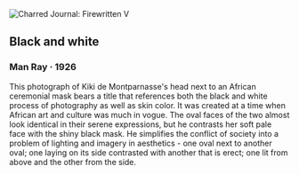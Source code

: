 <div class="artwork-of-the-day">
  <div class="container">
    <div class="img-wrapper">
      <img
        src="https://uploads3.wikiart.org/images/man-ray/black-and-white.jpg!Large.jpg"
        alt="Charred Journal: Firewritten V" />
    </div>
    <div class="artwork-detail">
      <div class="artwork-origin"> 
        <h2 class="artwork-name">Black and white</h2>
        <h3 class="artist">
          Man Ray
                    ·  1926
        </h3>
      </div>
      <p class="description">
        <span class="artwork-description-text ng-binding" ng-bind-html="viewModel.ArtworkOfTheDay.Description | unsafe">This photograph of Kiki de Montparnasse's head next to an African ceremonial mask bears a title that references both the black and white process of photography as well as skin color. It was created at a time when African art and culture was much in vogue. The oval faces of the two almost look identical in their serene expressions, but he contrasts her soft pale face with the shiny black mask. He simplifies the conflict of society into a problem of lighting and imagery in aesthetics - one oval next to another oval; one laying on its side contrasted with another that is erect; one lit from above and the other from the side.</span>
                        <div class="text-shadow-container" ng-show="showShadow" style=""></div>
      </p>
    </div>
  </div>

</div>
